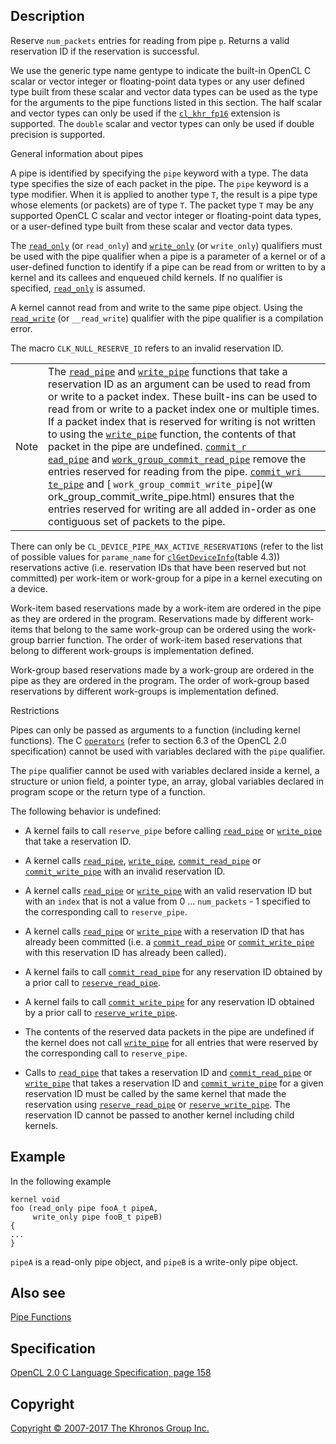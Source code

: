 
## Description

Reserve `num_packets` entries for reading from pipe `p`. Returns a valid
reservation ID if the reservation is successful.

We use the generic type name gentype to indicate the built-in OpenCL C
scalar or vector integer or floating-point data types or any user
defined type built from these scalar and vector data types can be used
as the type for the arguments to the pipe functions listed in this
section. The half scalar and vector types can only be used if the
[`cl_khr_fp16`](cl_khr_fp16.html) extension is supported. The `double`
scalar and vector types can only be used if double precision is
supported.

General information about pipes

A pipe is identified by specifying the `pipe` keyword with a type. The
data type specifies the size of each packet in the pipe. The `pipe`
keyword is a type modifier. When it is applied to another type `T`, the
result is a pipe type whose elements (or packets) are of type `T`. The
packet type `T` may be any supported OpenCL C scalar and vector integer
or floating-point data types, or a user-defined type built from these
scalar and vector data types.

The [`read_only`](qualifiers.html) (or `read_only`) and
[`write_only`](qualifiers.html) (or `write_only`) qualifiers must be
used with the pipe qualifier when a pipe is a parameter of a kernel or
of a user-defined function to identify if a pipe can be read from or
written to by a kernel and its callees and enqueued child kernels. If no
qualifier is specified, [`read_only`](qualifiers.html) is assumed.

A kernel cannot read from and write to the same pipe object. Using the
[`read_write`](qualifiers.html) (or `__read_write`) qualifier with the
pipe qualifier is a compilation error.

The macro `CLK_NULL_RESERVE_ID` refers to an invalid reservation ID.

|   |   |
---|---|
|  Note                              |  The [`read_pipe`](read_pipe.html)   and                                 [`write_pipe`](write_pipe.html)     functions that take a reservation   ID as an argument can be used to    read from or write to a packet      index. These built-ins can be       used to read from or write to a     packet index one or multiple        times. If a packet index that is    reserved for writing is not         written to using the                [`write_pipe`](write_pipe.html)     function, the contents of that      packet in the pipe are undefined.   [`commit_r                          ead_pipe`](commit_read_pipe.html)   and                                 [`work_group_commit_read_pipe`](    work_group_commit_read_pipe.html)   remove the entries reserved for     reading from the pipe.              [`commit_wri                        te_pipe`](commit_write_pipe.html)   and                                 [                                   `work_group_commit_write_pipe`](w   ork_group_commit_write_pipe.html)   ensures that the entries reserved   for writing are all added           in-order as one contiguous set of   packets to the pipe.              |

There can only be `CL_DEVICE_PIPE_MAX_ACTIVE_RESERVATIONS` (refer to the
list of possible values for `parame_name` for
[`clGetDeviceInfo`](clGetDeviceInfo.html)(table 4.3)) reservations
active (i.e. reservation IDs that have been reserved but not committed)
per work-item or work-group for a pipe in a kernel executing on a
device.

Work-item based reservations made by a work-item are ordered in the pipe
as they are ordered in the program. Reservations made by different
work-items that belong to the same work-group can be ordered using the
work-group barrier function. The order of work-item based reservations
that belong to different work-groups is implementation defined.

Work-group based reservations made by a work-group are ordered in the
pipe as they are ordered in the program. The order of work-group based
reservations by different work-groups is implementation defined.

Restrictions

Pipes can only be passed as arguments to a function (including kernel
functions). The C [`operators`](operators.html) (refer to section 6.3 of
the OpenCL 2.0 specification) cannot be used with variables declared
with the `pipe` qualifier.

The `pipe` qualifier cannot be used with variables declared inside a
kernel, a structure or union field, a pointer type, an array, global
variables declared in program scope or the return type of a function.

The following behavior is undefined:

-   A kernel fails to call `reserve_pipe` before calling
    [`read_pipe`](read_pipe.html) or [`write_pipe`](write_pipe.html)
    that take a reservation ID.

-   A kernel calls [`read_pipe`](read_pipe.html),
    [`write_pipe`](write_pipe.html),
    [`commit_read_pipe`](commit_read_pipe.html) or
    [`commit_write_pipe`](commit_write_pipe.html) with an invalid
    reservation ID.

-   A kernel calls [`read_pipe`](read_pipe.html) or
    [`write_pipe`](write_pipe.html) with an valid reservation ID but
    with an `index` that is not a value from 0 …​ `num_packets` - 1
    specified to the corresponding call to `reserve_pipe`.

-   A kernel calls [`read_pipe`](read_pipe.html) or
    [`write_pipe`](write_pipe.html) with a reservation ID that has
    already been committed (i.e. a
    [`commit_read_pipe`](commit_read_pipe.html) or
    [`commit_write_pipe`](commit_write_pipe.html) with this reservation
    ID has already been called).

-   A kernel fails to call [`commit_read_pipe`](commit_read_pipe.html)
    for any reservation ID obtained by a prior call to
    [`reserve_read_pipe`](#).

-   A kernel fails to call [`commit_write_pipe`](commit_write_pipe.html)
    for any reservation ID obtained by a prior call to
    [`reserve_write_pipe`](reserve_write_pipe.html).

-   The contents of the reserved data packets in the pipe are undefined
    if the kernel does not call [`write_pipe`](write_pipe.html) for all
    entries that were reserved by the corresponding call to
    `reserve_pipe`.

-   Calls to [`read_pipe`](read_pipe.html) that takes a reservation ID
    and [`commit_read_pipe`](commit_read_pipe.html) or
    [`write_pipe`](write_pipe.html) that takes a reservation ID and
    [`commit_write_pipe`](commit_write_pipe.html) for a given
    reservation ID must be called by the same kernel that made the
    reservation using [`reserve_read_pipe`](#) or
    [`reserve_write_pipe`](reserve_write_pipe.html). The reservation ID
    cannot be passed to another kernel including child kernels.

## Example

In the following example

    kernel void
    foo (read_only pipe fooA_t pipeA,
         write_only pipe fooB_t pipeB)
    {
    ...
    }

`pipeA` is a read-only pipe object, and `pipeB` is a write-only pipe
object.

## Also see

[Pipe Functions](pipeFunctions.html)

## Specification

[OpenCL 2.0 C Language Specification, page
158](https://www.khronos.org/registry/cl/specs/opencl-2.0-openclc.pdf#page=158)

## Copyright

[Copyright © 2007-2017 The Khronos Group Inc.](copyright.html)
